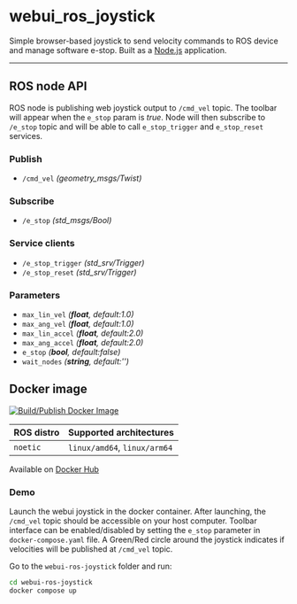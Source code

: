 # webui_ros_joystick

Simple browser-based joystick to send velocity commands to ROS device and manage software e-stop. Built as a [Node.js](https://nodejs.org/) application.

---

## ROS node API

ROS node is publishing web joystick output to `/cmd_vel` topic.
The toolbar will appear when the `e_stop` param is *true*. Node will then subscribe to `/e_stop` topic and will be able to call `e_stop_trigger` and `e_stop_reset` services.


### Publish

- `/cmd_vel` *(geometry_msgs/Twist)*

### Subscribe

- `/e_stop` *(std_msgs/Bool)*

### Service clients

- `/e_stop_trigger` *(std_srv/Trigger)*
- `/e_stop_reset` *(std_srv/Trigger)*

### Parameters

- `max_lin_vel` *(**float**, default:1.0)*
- `max_ang_vel` *(**float**, default:1.0)*
- `max_lin_accel` *(**float**, default:2.0)*
- `max_ang_accel` *(**float**, default:2.0)*
- `e_stop` *(**bool**, default:false)*
- `wait_nodes` *(**string**, default:'')*


## Docker image

[![Build/Publish Docker Image](https://github.com/husarion/webui-ros-joystick/actions/workflows/build-docker-image.yaml/badge.svg)](https://github.com/husarion/webui-ros-joystick/actions/workflows/build-docker-image.yaml)

| ROS distro | Supported architectures      |
| ---------- | ---------------------------- |
| `noetic`   | `linux/amd64`, `linux/arm64` |

Available on [Docker Hub](https://hub.docker.com/r/husarion/webui-ros-joystick/tags)

### Demo

Launch the webui joystick in the docker container. After launching, the `/cmd_vel` topic should be accessible on your host computer.
Toolbar interface can be enabled/disabled by setting the `e_stop` parameter in `docker-compose.yaml` file. A Green/Red circle around the joystick indicates if velocities will be published at `/cmd_vel` topic.

Go to the `webui-ros-joystick` folder and run:

```bash
cd webui-ros-joystick
docker compose up
```